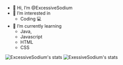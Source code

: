 - 👋 Hi, I’m @ExcessiveSodium
- 👀 I’m interested in 
  - Coding 💻
- 🌱 I’m currently learning 
  - Java,
  - Javascript
  - HTML
  - CSS

![ExcessiveSodium's stats](https://github-readme-stats.vercel.app/api/top-langs/?username=ExcessiveSodium&layout=compact) ![ExessiveSodium's stats](https://github-readme-stats.vercel.app/api?username=ExcessiveSodium&show_icons=true)
